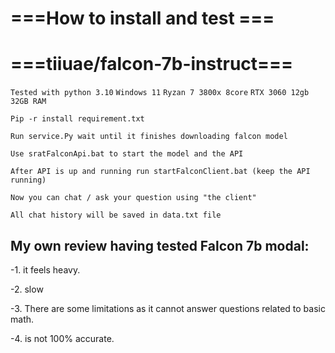 
# ===How to install and test ===
# ===tiiuae/falcon-7b-instruct===

``Tested with python 3.10``
``Windows 11``
``Ryzan 7 3800x 8core``
``RTX 3060 12gb``
``32GB RAM``

``Pip -r install requirement.txt``

``Run service.Py wait until it finishes downloading falcon model``

``Use sratFalconApi.bat to start the model and the API``

``After API is up and running run startFalconClient.bat (keep the API running)``

``Now you can chat / ask your question using "the client"``

``All chat history will be saved in data.txt file``

## My own review having tested Falcon 7b modal:
 
-1. it feels heavy. 

-2. slow

-3. There are some limitations as it cannot answer questions related to basic math.

-4. is not 100% accurate.